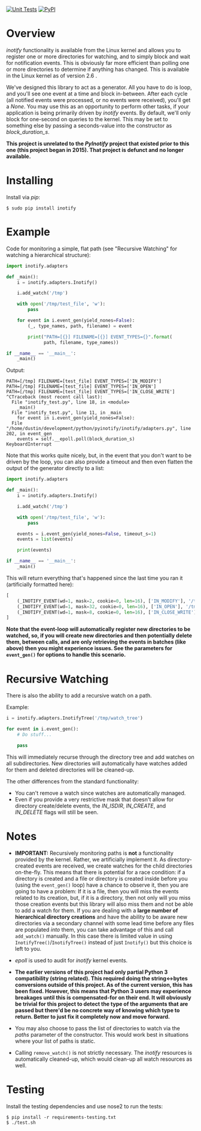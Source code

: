 [![Unit Tests](https://github.com/dsoprea/PyInotify/actions/workflows/push_event_workflow.yml/badge.svg)](https://github.com/dsoprea/PyInotify/actions/workflows/push_event_workflow.yml)
[![PyPI](https://img.shields.io/pypi/v/inotify)](https://pypi.org/project/inotify)

# Overview

*inotify* functionality is available from the Linux kernel and allows you to register one or more directories for watching, and to simply block and wait for notification events. This is obviously far more efficient than polling one or more directories to determine if anything has changed. This is available in the Linux kernel as of version 2.6 .

We've designed this library to act as a generator. All you have to do is loop, and you'll see one event at a time and block in-between. After each cycle (all notified events were processed, or no events were received), you'll get a *None*. You may use this as an opportunity to perform other tasks, if your application is being primarily driven by *inotify* events. By default, we'll only block for one-second on queries to the kernel. This may be set to something else by passing a seconds-value into the constructor as *block_duration_s*.

**This project is unrelated to the *PyInotify* project that existed prior to this one (this project began in 2015). That project is defunct and no longer available.**


# Installing

Install via *pip*:

```
$ sudo pip install inotify
```


# Example

Code for monitoring a simple, flat path (see "Recursive Watching" for watching a hierarchical structure):
```python
import inotify.adapters

def _main():
    i = inotify.adapters.Inotify()

    i.add_watch('/tmp')

    with open('/tmp/test_file', 'w'):
        pass

    for event in i.event_gen(yield_nones=False):
        (_, type_names, path, filename) = event

        print("PATH=[{}] FILENAME=[{}] EVENT_TYPES={}".format(
              path, filename, type_names))

if __name__ == '__main__':
    _main()
```

Output:
```
PATH=[/tmp] FILENAME=[test_file] EVENT_TYPES=['IN_MODIFY']
PATH=[/tmp] FILENAME=[test_file] EVENT_TYPES=['IN_OPEN']
PATH=[/tmp] FILENAME=[test_file] EVENT_TYPES=['IN_CLOSE_WRITE']
^CTraceback (most recent call last):
  File "inotify_test.py", line 18, in <module>
    _main()
  File "inotify_test.py", line 11, in _main
    for event in i.event_gen(yield_nones=False):
  File "/home/dustin/development/python/pyinotify/inotify/adapters.py", line 202, in event_gen
    events = self.__epoll.poll(block_duration_s)
KeyboardInterrupt
```

Note that this works quite nicely, but, in the event that you don't want to be driven by the loop, you can also provide a timeout and then even flatten the output of the generator directly to a list:

```python
import inotify.adapters

def _main():
    i = inotify.adapters.Inotify()

    i.add_watch('/tmp')

    with open('/tmp/test_file', 'w'):
        pass

    events = i.event_gen(yield_nones=False, timeout_s=1)
    events = list(events)

    print(events)

if __name__ == '__main__':
    _main()
```

This will return everything that's happened since the last time you ran it (artificially formatted here):

```python
[
    (_INOTIFY_EVENT(wd=1, mask=2, cookie=0, len=16), ['IN_MODIFY'], '/tmp', u'test_file'),
    (_INOTIFY_EVENT(wd=1, mask=32, cookie=0, len=16), ['IN_OPEN'], '/tmp', u'test_file'),
    (_INOTIFY_EVENT(wd=1, mask=8, cookie=0, len=16), ['IN_CLOSE_WRITE'], '/tmp', u'test_file')
]
```

**Note that the event-loop will automatically register new directories to be watched, so, if you will create new directories and then potentially delete them, between calls, and are only retrieving the events in batches (like above) then you might experience issues. See the parameters for `event_gen()` for options to handle this scenario.**


# Recursive Watching

There is also the ability to add a recursive watch on a path.

Example:

```python
i = inotify.adapters.InotifyTree('/tmp/watch_tree')

for event in i.event_gen():
    # Do stuff...

    pass
```

This will immediately recurse through the directory tree and add watches on all subdirectories. New directories will automatically have watches added for them and deleted directories will be cleaned-up.

The other differences from the standard functionality:

- You can't remove a watch since watches are automatically managed.
- Even if you provide a very restrictive mask that doesn't allow for directory create/delete events, the *IN_ISDIR*, *IN_CREATE*, and *IN_DELETE* flags will still be seen.


# Notes

- **IMPORTANT:** Recursively monitoring paths is **not** a functionality provided by the kernel. Rather, we artificially implement it. As directory-created events are received, we create watches for the child directories on-the-fly. This means that there is potential for a race condition: if a directory is created and a file or directory is created inside before you (using the `event_gen()` loop) have a chance to observe it, then you are going to have a problem: If it is a file, then you will miss the events related to its creation, but, if it is a directory, then not only will you miss those creation events but this library will also miss them and not be able to add a watch for them. If you are dealing with a **large number of hierarchical directory creations** and have the ability to be aware new directories via a secondary channel with some lead time before any files are populated *into* them, you can take advantage of this and call `add_watch()` manually. In this case there is limited value in using `InotifyTree()`/`InotifyTree()` instead of just `Inotify()` but this choice is left to you.

- *epoll* is used to audit for *inotify* kernel events.

- **The earlier versions of this project had only partial Python 3 compatibility (string related). This required doing the string<->bytes conversions outside of this project. As of the current version, this has been fixed. However, this means that Python 3 users may experience breakages until this is compensated-for on their end. It will obviously be trivial for this project to detect the type of the arguments that are passed but there'd be no concrete way of knowing which type to return. Better to just fix it completely now and move forward.**

- You may also choose to pass the list of directories to watch via the *paths* parameter of the constructor. This would work best in situations where your list of paths is static.

- Calling `remove_watch()` is not strictly necessary. The *inotify* resources is automatically cleaned-up, which would clean-up all watch resources as well.


# Testing

Install the testing dependencies and use nose2 to run the tests:

```
$ pip install -r requirements-testing.txt
$ ./test.sh
```
